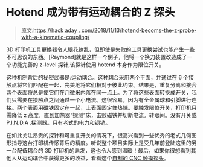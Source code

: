 # Hotend 成为带有运动耦合的 Z 探头

> 原文:[https://hack aday . com/2018/11/13/hotend-becoms-the-z-probe-with-a-kinematic-coupling/](https://hackaday.com/2018/11/13/hotend-becomes-the-z-probe-with-a-kinematic-coupling/)

3D 打印机工具更换器令人眼花缭乱，但即使是失败的工具更换尝试也能产生一些不可思议的东西。[Raymond]就是这样一个例子，他将一个换刀装置改造成了一个功能完善的 z-level 探针,该探针使用 hotend 本身作为限位开关。

这种机制背后的秘密武器是:运动耦合。这种耦合采用两个平面，并通过在 6 个接触点将它们匹配在一起，完美地将它们相对于彼此约束。结果是，重复分离和接合两个表面将总是使它们在几微米内落在同一点上。为了将这些表面转换成开关，我们只需要在接触点之间通过一个小电流。这很容易，因为有全金属球和引脚进行连接。两个表面用磁铁固定在一起，上表面固定住热端。要触发限位开关，打印机只需降低 z 高度，直到加热器“探测”床，击败磁铁并切断电流。转眼间。没有开关或 P.I.N.D.A .探测器。只有老式的电力和钢销。

在如此关注昂贵的探针和可重复开关的情况下，很高兴看到一些优秀的老式几何图形指导这台打印机传感背后的精度。听说整个项目实际上是受几年前登陆这里的另一台配备耦合的 3D 打印机的启发，这也令人感到温暖！最后，如果你很想看到其他人从运动耦合中获得更多的收益，看看这个[自制的 CNC 触摸探头](https://hackaday.com/2011/06/09/diy-cnc-touch-probe/)。